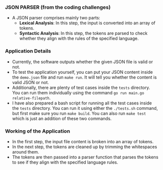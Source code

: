 ### JSON PARSER (from the coding challenges)

- A JSON parser comprises mainly two parts:
    - **Lexical Analysis**: In this step, the input is converted into an array of tokens.
    - **Syntactic Analysis**: In this step, the tokens are parsed to check whether they align with the rules of the specified language.

### Application Details

- Currently, the software outputs whether the given JSON file is valid or not.
- To test the application yourself, you can put your JSON content inside the `demo.json` file and run `make run`. It will tell you whether the content is valid JSON or not.
- Additionally, there are plenty of test cases inside the `tests` directory. You can run them individually using the command `go run main.go relative-filepath`.
- I have also prepared a bash script for running all the test cases inside the `tests` directory. You can run it using either the `./tests.sh` command, but first make sure you run `make build`. You can also run `make test` which is just an addition of these two commands.

### Working of the Application

- In the first step, the input file content is broken into an array of tokens.
- In the next step, the tokens are cleaned up by trimming the whitespaces around them.
- The tokens are then passed into a parser function that parses the tokens to see if they align with the specified language rules.
